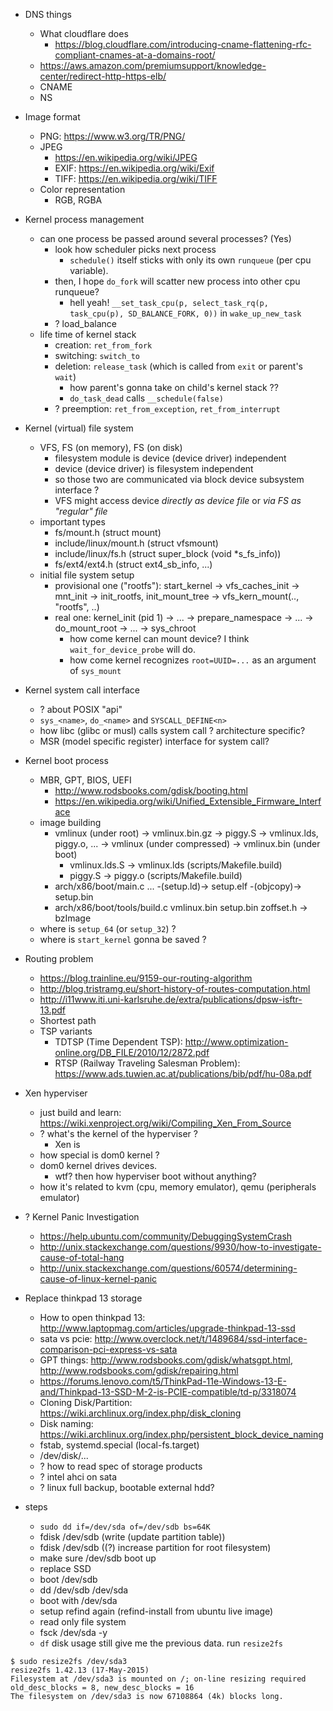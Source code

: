 <!--
{
  "title": "Diary 2016/12/5-",
  "date": "2017-01-13T20:05:57.000Z",
  "category": "",
  "tags": [],
  "draft": true
}
-->

- DNS things
  - What cloudflare does
      - https://blog.cloudflare.com/introducing-cname-flattening-rfc-compliant-cnames-at-a-domains-root/
  - https://aws.amazon.com/premiumsupport/knowledge-center/redirect-http-https-elb/
  - CNAME
  - NS

- Image format
  - PNG: https://www.w3.org/TR/PNG/
  - JPEG
      - https://en.wikipedia.org/wiki/JPEG
      - EXIF: https://en.wikipedia.org/wiki/Exif
      - TIFF: https://en.wikipedia.org/wiki/TIFF 
  - Color representation
      - RGB, RGBA

- Kernel process management
  - can one process be passed around several processes? (Yes)
      - look how scheduler picks next process
          - `schedule()` itself sticks with only its own `runqueue` (per cpu variable).
      - then, I hope `do_fork` will scatter new process into other cpu runqueue?
          - hell yeah! `__set_task_cpu(p, select_task_rq(p, task_cpu(p), SD_BALANCE_FORK, 0))` in `wake_up_new_task`
      - ? load_balance
  - life time of kernel stack
      - creation: `ret_from_fork`
      - switching: `switch_to`
      - deletion: `release_task` (which is called from `exit` or parent's `wait`)
          - how parent's gonna take on child's kernel stack ??
          - `do_task_dead` calls `__schedule(false)`
      - ? preemption: `ret_from_exception`, `ret_from_interrupt`

- Kernel (virtual) file system
  - VFS, FS (on memory), FS (on disk)
      - filesystem module is device (device driver) independent
      - device (device driver) is filesystem independent   
      - so those two are communicated via block device subsystem interface ?
      - VFS might access device _directly as device file_ or _via FS as "regular" file_
  - important types
      - fs/mount.h (struct mount)
      - include/linux/mount.h (struct vfsmount)
      - include/linux/fs.h (struct super_block (void *s_fs_info))
      - fs/ext4/ext4.h (struct ext4_sb_info, ...)
  - initial file system setup
      - provisional one ("rootfs"): start_kernel -> vfs_caches_init -> mnt_init -> init_rootfs, init_mount_tree -> vfs_kern_mount(.., "rootfs", ..)
      - real one: kernel_init (pid 1) -> ... -> prepare_namespace -> ... -> do_mount_root -> ... -> sys_chroot
          - how come kernel can mount device? I think `wait_for_device_probe` will do.
          - how come kernel recognizes `root=UUID=...` as an argument of `sys_mount`

- Kernel system call interface
  - ? about POSIX "api"
  - `sys_<name>`, `do_<name>` and `SYSCALL_DEFINE<n>`
  - how libc (glibc or musl) calls system call ? architecture specific?
  - MSR (model specific register) interface for system call?

- Kernel boot process
  - MBR, GPT, BIOS, UEFI
      - http://www.rodsbooks.com/gdisk/booting.html
      - https://en.wikipedia.org/wiki/Unified_Extensible_Firmware_Interface
  - image building
      - vmlinux (under root) -> vmlinux.bin.gz -> piggy.S -> vmlinux.lds, piggy.o, ... -> vmlinux (under compressed) -> vmlinux.bin (under boot)
          - vmlinux.lds.S -> vmlinux.lds (scripts/Makefile.build)
          - piggy.S -> piggy.o (scripts/Makefile.build)
      - arch/x86/boot/main.c ... -(setup.ld)-> setup.elf -(objcopy)-> setup.bin
      - arch/x86/boot/tools/build.c vmlinux.bin setup.bin zoffset.h -> bzImage
  - where is `setup_64` (or `setup_32`) ?
  - where is `start_kernel` gonna be saved ?

- Routing problem
  - https://blog.trainline.eu/9159-our-routing-algorithm
  - http://blog.tristramg.eu/short-history-of-routes-computation.html
  - http://i11www.iti.uni-karlsruhe.de/extra/publications/dpsw-isftr-13.pdf
  - Shortest path
  - TSP variants
    - TDTSP (Time Dependent TSP): http://www.optimization-online.org/DB_FILE/2010/12/2872.pdf
    - RTSP (Railway Traveling Salesman Problem): https://www.ads.tuwien.ac.at/publications/bib/pdf/hu-08a.pdf

- Xen hyperviser
  - just build and learn: https://wiki.xenproject.org/wiki/Compiling_Xen_From_Source
  - ? what's the kernel of the hyperviser ?
      - Xen is 
  - how special is dom0 kernel ?
  - dom0 kernel drives devices.
      - wtf? then how hyperviser boot without anything?
  - how it's related to kvm (cpu, memory emulator), qemu (peripherals emulator)

- ? Kernel Panic Investigation
  - https://help.ubuntu.com/community/DebuggingSystemCrash
  - http://unix.stackexchange.com/questions/9930/how-to-investigate-cause-of-total-hang
  - http://unix.stackexchange.com/questions/60574/determining-cause-of-linux-kernel-panic

- Replace thinkpad 13 storage
  - How to open thinkpad 13: http://www.laptopmag.com/articles/upgrade-thinkpad-13-ssd
  - sata vs pcie: http://www.overclock.net/t/1489684/ssd-interface-comparison-pci-express-vs-sata
  - GPT things: http://www.rodsbooks.com/gdisk/whatsgpt.html, http://www.rodsbooks.com/gdisk/repairing.html
  - https://forums.lenovo.com/t5/ThinkPad-11e-Windows-13-E-and/Thinkpad-13-SSD-M-2-is-PCIE-compatible/td-p/3318074
  - Cloning Disk/Partition: https://wiki.archlinux.org/index.php/disk_cloning
  - Disk naming: https://wiki.archlinux.org/index.php/persistent_block_device_naming
  - fstab, systemd.special (local-fs.target)
  - /dev/disk/...
  - ? how to read spec of storage products
  - ? intel ahci on sata
  - ? linux full backup, bootable external hdd?
- steps
  - `sudo dd if=/dev/sda of=/dev/sdb bs=64K`
  - fdisk /dev/sdb (write (update partition table))
  - fdisk /dev/sdb ((?) increase partition for root filesystem)
  - make sure /dev/sdb boot up
  - replace SSD
  - boot /dev/sdb
  - dd /dev/sdb /dev/sda
  - boot with /dev/sda
  - setup refind again (refind-install from ubuntu live image)
  - read only file system 
  - fsck /dev/sda -y
  - `df` disk usage still give me the previous data. run `resize2fs`

```
$ sudo resize2fs /dev/sda3
resize2fs 1.42.13 (17-May-2015)
Filesystem at /dev/sda3 is mounted on /; on-line resizing required
old_desc_blocks = 8, new_desc_blocks = 16
The filesystem on /dev/sda3 is now 67108864 (4k) blocks long.
```